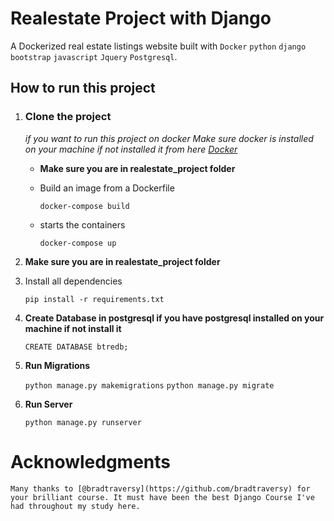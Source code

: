 # Realestate Project with Django

A Dockerized real estate listings website built with `Docker` `python` `django` `bootstrap` `javascript` `Jquery` `Postgresql`.

## How to run this project

1. ### Clone the project

	*if you want to run this project on docker*
	*Make sure docker is installed on your machine if not installed it from here [Docker](https://docs.docker.com/get-docker/)*
	- **Make sure you are in realestate_project folder**
	- Build an image from a Dockerfile

		`docker-compose build`

	- starts the containers

		`docker-compose up`

2. **Make sure you are in realestate_project folder**

3. Install all dependencies

	`pip install -r requirements.txt`

4. **Create Database in postgresql if you have postgresql installed on your machine if not install it**

	`CREATE DATABASE btredb;`

5. **Run Migrations**

	`python manage.py makemigrations`
	`python manage.py migrate`

6. **Run Server**

	`python manage.py runserver`

# Acknowledgments

	Many thanks to [@bradtraversy](https://github.com/bradtraversy) for your brilliant course. It must have been the best Django Course I've had throughout my study here. 


